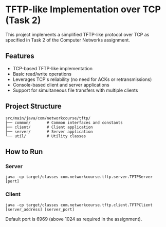 # TFTP-like Implementation over TCP (Task 2)

This project implements a simplified TFTP-like protocol over TCP as specified in Task 2 of the Computer Networks assignment.

## Features
- TCP-based TFTP-like implementation
- Basic read/write operations
- Leverages TCP's reliability (no need for ACKs or retransmissions)
- Console-based client and server applications
- Support for simultaneous file transfers with multiple clients

## Project Structure
```
src/main/java/com/networkcourse/tftp/
├── common/       # Common interfaces and constants
├── client/       # Client application
├── server/       # Server application
└── util/         # Utility classes
```

## How to Run
### Server
```
java -cp target/classes com.networkcourse.tftp.server.TFTPServer [port]
```

### Client
```
java -cp target/classes com.networkcourse.tftp.client.TFTPClient [server_address] [server_port]
```

Default port is 6969 (above 1024 as required in the assignment).
